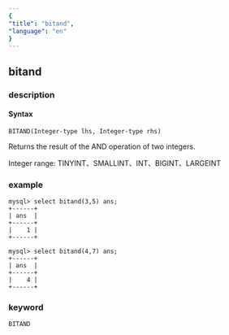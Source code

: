```yaml
---
{
"title": "bitand",
"language": "en"
}
---
```


<!-- 
Licensed to the Apache Software Foundation (ASF) under one
or more contributor license agreements.  See the NOTICE file
distributed with this work for additional information
regarding copyright ownership.  The ASF licenses this file
to you under the Apache License, Version 2.0 (the
"License"); you may not use this file except in compliance
with the License.  You may obtain a copy of the License at

  http://www.apache.org/licenses/LICENSE-2.0

Unless required by applicable law or agreed to in writing,
software distributed under the License is distributed on an
"AS IS" BASIS, WITHOUT WARRANTIES OR CONDITIONS OF ANY
KIND, either express or implied.  See the License for the
specific language governing permissions and limitations
under the License.
-->

## bitand
### description
#### Syntax

`BITAND(Integer-type lhs, Integer-type rhs)`

Returns the result of the AND operation of two integers.

Integer range: TINYINT、SMALLINT、INT、BIGINT、LARGEINT

### example

```
mysql> select bitand(3,5) ans;
+------+
| ans  |
+------+
|    1 |
+------+

mysql> select bitand(4,7) ans;
+------+
| ans  |
+------+
|    4 |
+------+
```

### keyword

    BITAND
